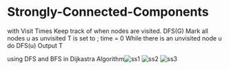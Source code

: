 # Strongly-Connected-Components
with Visit Times
Keep track of when nodes are visited.
DFS(G)
Mark all nodes u as unvisited
T is set to ; time = 0
While there is an unvisited node u do
DFS(u)
Output T

using DFS and BFS in Dijkastra Algorithm![ss1](https://github.com/Zamehi/Strongly-Connected-Components/assets/129313428/de5d6aad-d97b-4f41-ad97-83a24901bd8c)
![ss2](https://github.com/Zamehi/Strongly-Connected-Components/assets/129313428/67bbd053-5fd5-4cfa-8b56-ff3bd171c1d4)
![ss3](https://github.com/Zamehi/Strongly-Connected-Components/assets/129313428/6c042bac-2876-414f-aa52-df2f936495cc)
